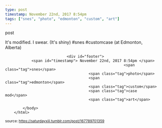 ```yaml
---
type: post
timestamp: November 22nd, 2017 8:54pm
tags: ["snes", "photo", "edmonton", "custom", "art"]
---
```

post
<a href="https://www.instagram.com/p/Bb0siLFHdU1/ "></a>
                                                                                          
It's modified.  I swear.  (It's shiny) #snes #customcase  (at Edmonton, Alberta)
 
                                    
                
                
                
                
                                <div id="footer">
                <span id="timestamp"> November 22nd, 2017 8:54pm </span>
                                                          <span class="tag">snes</span>
                                          <span class="tag">photo</span>
                                          <span class="tag">edmonton</span>
                                          <span class="tag">custom</span>
                                          <span class="tag">case mod</span>
                                          <span class="tag">art</span>
                                                    
            </body>
        </html>

        
<small>source: https://saturdayxiii.tumblr.com/post/167789701359</small>